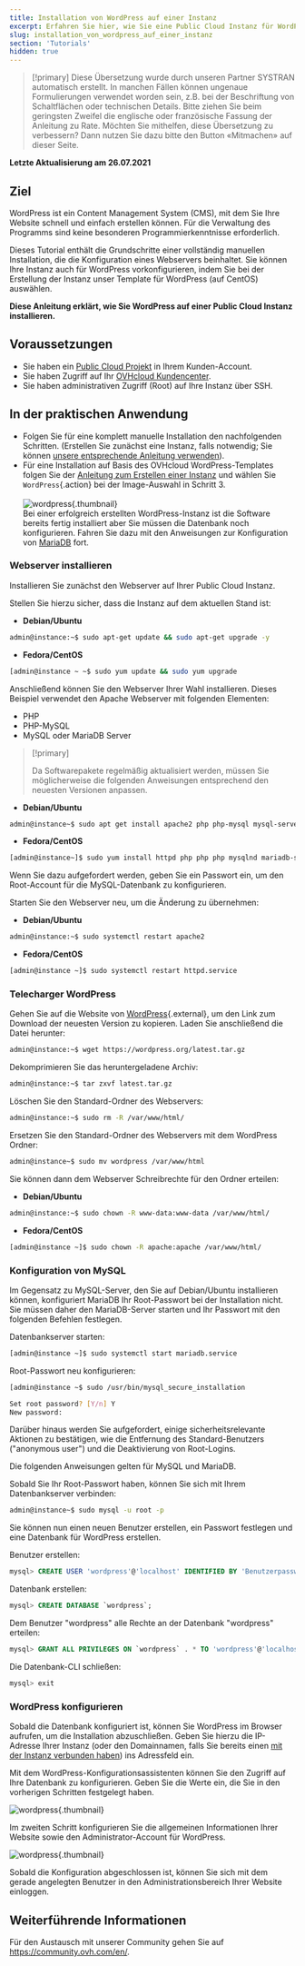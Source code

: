 ```yaml
---
title: Installation von WordPress auf einer Instanz
excerpt: Erfahren Sie hier, wie Sie eine Public Cloud Instanz für WordPress nutzen
slug: installation_von_wordpress_auf_einer_instanz
section: 'Tutorials'
hidden: true
---
```


> [!primary]
> Diese Übersetzung wurde durch unseren Partner SYSTRAN automatisch erstellt. In manchen Fällen können ungenaue Formulierungen verwendet worden sein, z.B. bei der Beschriftung von Schaltflächen oder technischen Details. Bitte ziehen Sie beim geringsten Zweifel die englische oder französische Fassung der Anleitung zu Rate. Möchten Sie mithelfen, diese Übersetzung zu verbessern? Dann nutzen Sie dazu bitte den Button «Mitmachen» auf dieser Seite.
>

**Letzte Aktualisierung am 26.07.2021**

## Ziel

WordPress ist ein Content Management System (CMS), mit dem Sie Ihre Website schnell und einfach erstellen können. Für die Verwaltung des Programms sind keine besonderen Programmierkenntnisse erforderlich.

Dieses Tutorial enthält die Grundschritte einer vollständig manuellen Installation, die die Konfiguration eines Webservers beinhaltet. Sie können Ihre Instanz auch für WordPress vorkonfigurieren, indem Sie bei der Erstellung der Instanz unser Template für WordPress (auf CentOS) auswählen.

**Diese Anleitung erklärt, wie Sie WordPress auf einer Public Cloud Instanz installieren.**

## Voraussetzungen

- Sie haben ein [Public Cloud Projekt](https://www.ovhcloud.com/de/public-cloud) in Ihrem Kunden-Account.
- Sie haben Zugriff auf Ihr [OVHcloud Kundencenter](https://www.ovh.com/auth/?action=gotomanager&from=https://www.ovh.de/&ovhSubsidiary=de).
- Sie haben administrativen Zugriff (Root) auf Ihre Instanz über SSH.

## In der praktischen Anwendung

- Folgen Sie für eine komplett manuelle Installation den nachfolgenden Schritten. (Erstellen Sie zunächst eine Instanz, falls notwendig; Sie können [unsere entsprechende Anleitung verwenden](../public-cloud-erste-schritte/)).
- Für eine Installation auf Basis des OVHcloud WordPress-Templates folgen Sie der [Anleitung zum Erstellen einer Instanz](../public-cloud-erste-schritte/) und wählen Sie `WordPress`{.action} bei der Image-Auswahl in Schritt 3. <br><br> ![wordpress](images/wp_instance.png){.thumbnail} <br> Bei einer erfolgreich erstellten WordPress-Instanz ist die Software bereits fertig installiert aber Sie müssen die Datenbank noch konfigurieren. Fahren Sie dazu mit den Anweisungen zur Konfiguration von [MariaDB](#sqlconf) fort.

### Webserver installieren

Installieren Sie zunächst den Webserver auf Ihrer Public Cloud Instanz.

Stellen Sie hierzu sicher, dass die Instanz auf dem aktuellen Stand ist:

- **Debian/Ubuntu**

```bash
admin@instance:~$ sudo apt-get update && sudo apt-get upgrade -y
```

- **Fedora/CentOS**

```bash
[admin@instance ~ ~$ sudo yum update && sudo yum upgrade
```

Anschließend können Sie den Webserver Ihrer Wahl installieren. Dieses Beispiel verwendet den Apache Webserver mit folgenden Elementen:

- PHP
- PHP-MySQL
- MySQL oder MariaDB Server

> [!primary]
>
> Da Softwarepakete regelmäßig aktualisiert werden, müssen Sie möglicherweise die folgenden Anweisungen entsprechend den neuesten Versionen anpassen.
>

- **Debian/Ubuntu**

```bash
admin@instance~$ sudo apt get install apache2 php php-mysql mysql-server -y
```

- **Fedora/CentOS**

```bash
[admin@instance~]$ sudo yum install httpd php php php mysqlnd mariadb-server -y
```

Wenn Sie dazu aufgefordert werden, geben Sie ein Passwort ein, um den Root-Account für die MySQL-Datenbank zu konfigurieren.

Starten Sie den Webserver neu, um die Änderung zu übernehmen:

- **Debian/Ubuntu**

```bash
admin@instance:~$ sudo systemctl restart apache2
```

- **Fedora/CentOS**

```bash
[admin@instance ~]$ sudo systemctl restart httpd.service
```

### Telecharger  WordPress

Gehen Sie auf die Website von [WordPress](https://wordpress.org/download/){.external}, um den Link zum Download der neuesten Version zu kopieren. Laden Sie anschließend die Datei herunter:

```bash
admin@instance:~$ wget https://wordpress.org/latest.tar.gz
```

Dekomprimieren Sie das heruntergeladene Archiv:

```bash
admin@instance:~$ tar zxvf latest.tar.gz
```

Löschen Sie den Standard-Ordner des Webservers:

```bash
admin@instance:~$ sudo rm -R /var/www/html/
```
Ersetzen Sie den Standard-Ordner des Webservers mit dem WordPress Ordner:

```bash
admin@instance~$ sudo mv wordpress /var/www/html
```

Sie können dann dem Webserver Schreibrechte für den Ordner erteilen:

- **Debian/Ubuntu**

```bash
admin@instance:~$ sudo chown -R www-data:www-data /var/www/html/
```

- **Fedora/CentOS**

```bash
[admin@instance ~]$ sudo chown -R apache:apache /var/www/html/
```

### Konfiguration von MySQL <a name="sqlconf"></a>

Im Gegensatz zu MySQL-Server, den Sie auf Debian/Ubuntu installieren können, konfiguriert MariaDB Ihr Root-Passwort bei der Installation nicht. Sie müssen daher den MariaDB-Server starten und Ihr Passwort mit den folgenden Befehlen festlegen.

Datenbankserver starten:

```bash
[admin@instance ~]$ sudo systemctl start mariadb.service
```

Root-Passwort neu konfigurieren:

```bash
[admin@instance ~$ sudo /usr/bin/mysql_secure_installation
```

```bash
Set root password? [Y/n] Y
New password:
```

Darüber hinaus werden Sie aufgefordert, einige sicherheitsrelevante Aktionen zu bestätigen, wie die Entfernung des Standard-Benutzers ("anonymous user") und die Deaktivierung von Root-Logins.

Die folgenden Anweisungen gelten für MySQL und MariaDB.

Sobald Sie Ihr Root-Passwort haben, können Sie sich mit Ihrem Datenbankserver verbinden:

```bash
admin@instance~$ sudo mysql -u root -p
```

Sie können nun einen neuen Benutzer erstellen, ein Passwort festlegen und eine Datenbank für WordPress erstellen.

Benutzer erstellen:

```sql
mysql> CREATE USER 'wordpress'@'localhost' IDENTIFIED BY 'Benutzerpasswort';
```

Datenbank erstellen:

```sql
mysql> CREATE DATABASE `wordpress`;
```

Dem Benutzer "wordpress" alle Rechte an der Datenbank "wordpress" erteilen:

```sql
mysql> GRANT ALL PRIVILEGES ON `wordpress` . * TO 'wordpress'@'localhost';
```

Die Datenbank-CLI schließen:

```sql
mysql> exit
```

### WordPress konfigurieren

Sobald die Datenbank konfiguriert ist, können Sie WordPress im Browser aufrufen, um die Installation abzuschließen. Geben Sie hierzu die IP-Adresse Ihrer Instanz (oder den Domainnamen, falls Sie bereits einen [mit der Instanz verbunden haben](../../domains/webhosting_bearbeiten_der_dns_zone/)) ins Adressfeld ein.

Mit dem WordPress-Konfigurationsassistenten können Sie den Zugriff auf Ihre Datenbank zu konfigurieren. Geben Sie die Werte ein, die Sie in den vorherigen Schritten festgelegt haben.

![wordpress](images/wp_install1.png){.thumbnail}

Im zweiten Schritt konfigurieren Sie die allgemeinen Informationen Ihrer Website sowie den Administrator-Account für WordPress.

![wordpress](images/wp_install2.png){.thumbnail}

Sobald die Konfiguration abgeschlossen ist, können Sie sich mit dem gerade angelegten Benutzer in den Administrationsbereich Ihrer Website einloggen.

## Weiterführende Informationen

Für den Austausch mit unserer Community gehen Sie auf <https://community.ovh.com/en/>.